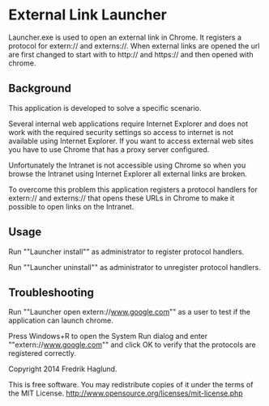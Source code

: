 ﻿External Link Launcher
======================

Launcher.exe is used to open an external link in Chrome. It registers a protocol for extern:// and externs://. When external links are opened the url are first changed to start with to http:// and https:// and then opened with chrome.


Background
----------
This application is developed to solve a specific scenario. 

Several internal web applications require Internet Explorer and does not work with the required security settings so access to internet is not available using Internet Explorer. If you want to access external web sites you have to use Chrome that has a proxy server configured. 

Unfortunately the Intranet is not accessible using Chrome so when you browse the Intranet using Internet Explorer all external links are broken.

To overcome this problem this application registers a protocol handlers for extern:// and externs:// that opens these URLs in Chrome to make it possible to open links on the Intranet.


Usage
-----

Run ""Launcher install"" as administrator to register protocol handlers.

Run ""Launcher uninstall"" as administrator to unregister protocol handlers.


Troubleshooting
---------------
Run ""Launcher open extern://www.google.com"" as a user to test if the application can launch chrome.

Press Windows+R to open the System Run dialog and enter ""extern://www.google.com"" and click OK to verify that the protocols are registered correctly.



Copyright 2014 Fredrik Haglund. 

This is free software. You may redistribute copies of it under the terms of the MIT License. <http://www.opensource.org/licenses/mit-license.php>